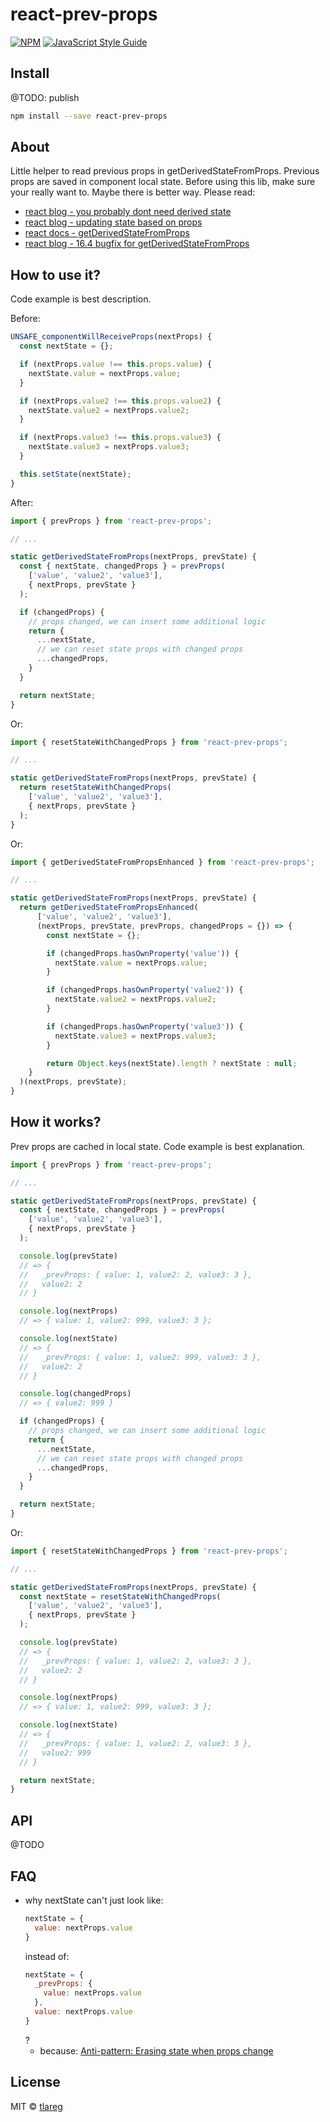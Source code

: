 # react-prev-props

>

[![NPM](https://img.shields.io/npm/v/react-prev-props.svg)](https://www.npmjs.com/package/react-prev-props) [![JavaScript Style Guide](https://img.shields.io/badge/code_style-standard-brightgreen.svg)](https://standardjs.com)

## Install

@TODO: publish

```bash
npm install --save react-prev-props
```

## About

Little helper to read previous props in getDerivedStateFromProps. Previous props are saved in component local state.
Before using this lib, make sure your really want to. Maybe there is better way. Please read:

- [react blog - you probably dont need derived state](https://reactjs.org/blog/2018/06/07/you-probably-dont-need-derived-state.html)
- [react blog - updating state based on props](https://reactjs.org/blog/2018/03/27/update-on-async-rendering.html#updating-state-based-on-props)
- [react docs - getDerivedStateFromProps](https://reactjs.org/docs/react-component.html#static-getderivedstatefromprops)
- [react blog - 16.4 bugfix for getDerivedStateFromProps](https://reactjs.org/blog/2018/05/23/react-v-16-4.html#bugfix-for-getderivedstatefromprops)

## How to use it?

Code example is best description.

Before:

```jsx
UNSAFE_componentWillReceiveProps(nextProps) {
  const nextState = {};

  if (nextProps.value !== this.props.value) {
    nextState.value = nextProps.value;
  }

  if (nextProps.value2 !== this.props.value2) {
    nextState.value2 = nextProps.value2;
  }

  if (nextProps.value3 !== this.props.value3) {
    nextState.value3 = nextProps.value3;
  }

  this.setState(nextState);
}
```

After:

```jsx
import { prevProps } from 'react-prev-props';

// ...

static getDerivedStateFromProps(nextProps, prevState) {
  const { nextState, changedProps } = prevProps(
    ['value', 'value2', 'value3'],
    { nextProps, prevState }
  );

  if (changedProps) {
    // props changed, we can insert some additional logic
    return {
      ...nextState,
      // we can reset state props with changed props
      ...changedProps,
    }
  }

  return nextState;
}
```

Or:

```jsx
import { resetStateWithChangedProps } from 'react-prev-props';

// ...

static getDerivedStateFromProps(nextProps, prevState) {
  return resetStateWithChangedProps(
    ['value', 'value2', 'value3'],
    { nextProps, prevState }
  );
}
```

Or:

```jsx
import { getDerivedStateFromPropsEnhanced } from 'react-prev-props';

// ...

static getDerivedStateFromProps(nextProps, prevState) {
  return getDerivedStateFromPropsEnhanced(
      ['value', 'value2', 'value3'],
      (nextProps, prevState, prevProps, changedProps = {}) => {
        const nextState = {};

        if (changedProps.hasOwnProperty('value')) {
          nextState.value = nextProps.value;
        }

        if (changedProps.hasOwnProperty('value2')) {
          nextState.value2 = nextProps.value2;
        }

        if (changedProps.hasOwnProperty('value3')) {
          nextState.value3 = nextProps.value3;
        }

        return Object.keys(nextState).length ? nextState : null;
    }
  )(nextProps, prevState);
}
```

## How it works?

Prev props are cached in local state.
Code example is best explanation.

```jsx
import { prevProps } from 'react-prev-props';

// ...

static getDerivedStateFromProps(nextProps, prevState) {
  const { nextState, changedProps } = prevProps(
    ['value', 'value2', 'value3'],
    { nextProps, prevState }
  );

  console.log(prevState)
  // => {
  //   _prevProps: { value: 1, value2: 2, value3: 3 },
  //   value2: 2
  // }

  console.log(nextProps)
  // => { value: 1, value2: 999, value3: 3 };

  console.log(nextState)
  // => {
  //   _prevProps: { value: 1, value2: 999, value3: 3 },
  //   value2: 2
  // }

  console.log(changedProps)
  // => { value2: 999 }

  if (changedProps) {
    // props changed, we can insert some additional logic
    return {
      ...nextState,
      // we can reset state props with changed props
      ...changedProps,
    }
  }

  return nextState;
}
```

Or:

```jsx
import { resetStateWithChangedProps } from 'react-prev-props';

// ...

static getDerivedStateFromProps(nextProps, prevState) {
  const nextState = resetStateWithChangedProps(
    ['value', 'value2', 'value3'],
    { nextProps, prevState }
  );

  console.log(prevState)
  // => {
  //   _prevProps: { value: 1, value2: 2, value3: 3 },
  //   value2: 2
  // }

  console.log(nextProps)
  // => { value: 1, value2: 999, value3: 3 };

  console.log(nextState)
  // => {
  //   _prevProps: { value: 1, value2: 2, value3: 3 },
  //   value2: 999
  // }

  return nextState;
}
```

## API

@TODO

## FAQ

- why nextState can't just look like:
  ```js
  nextState = {
    value: nextProps.value
  }
  ```
  instead of:
  ```js
  nextState = {
    _prevProps: {
      value: nextProps.value
    },
    value: nextProps.value
  }
  ```
  ?
  - because: [Anti-pattern: Erasing state when props change](https://reactjs.org/blog/2018/06/07/you-probably-dont-need-derived-state.html#anti-pattern-erasing-state-when-props-change)

## License

MIT © [tlareg](https://github.com/tlareg)
